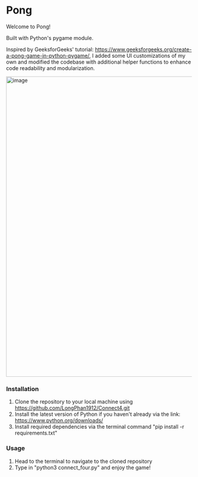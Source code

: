 # Pong

Welcome to Pong!

Built with Python's pygame module.

Inspired by GeeksforGeeks' tutorial: https://www.geeksforgeeks.org/create-a-pong-game-in-python-pygame/, I added some UI customizations of my own and modified the codebase with additional helper functions to enhance code readability and modularization.

<img width="816" alt="image" src="https://github.com/LongPhan1912/Pong/assets/46760280/f702abb8-22b5-4646-9113-9f597bbdb01c">


### Installation ###
1. Clone the repository to your local machine using https://github.com/LongPhan1912/Connect4.git
2. Install the latest version of Python if you haven't already via the link: https://www.python.org/downloads/
3. Install required dependencies via the terminal command "pip install -r requirements.txt"

### Usage ###
1. Head to the terminal to navigate to the cloned repository
2. Type in "python3 connect_four.py" and enjoy the game!
